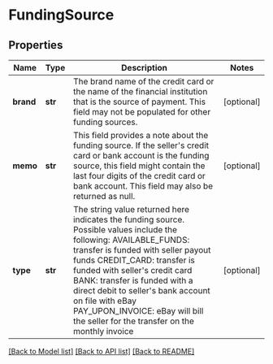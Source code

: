 # FundingSource

## Properties
Name | Type | Description | Notes
------------ | ------------- | ------------- | -------------
**brand** | **str** | The brand name of the credit card or the name of the financial institution that is the source of payment. This field may not be populated for other funding sources. | [optional] 
**memo** | **str** | This field provides a note about the funding source. If the seller&#x27;s credit card or bank account is the funding source, this field might contain the last four digits of the credit card or bank account. This field may also be returned as null. | [optional] 
**type** | **str** | The string value returned here indicates the funding source. Possible values include the following: AVAILABLE_FUNDS: transfer is funded with seller payout funds CREDIT_CARD: transfer is funded with seller&#x27;s credit card BANK: transfer is funded with a direct debit to seller&#x27;s bank account on file with eBay PAY_UPON_INVOICE: eBay will bill the seller for the transfer on the monthly invoice | [optional] 

[[Back to Model list]](../README.md#documentation-for-models) [[Back to API list]](../README.md#documentation-for-api-endpoints) [[Back to README]](../README.md)

